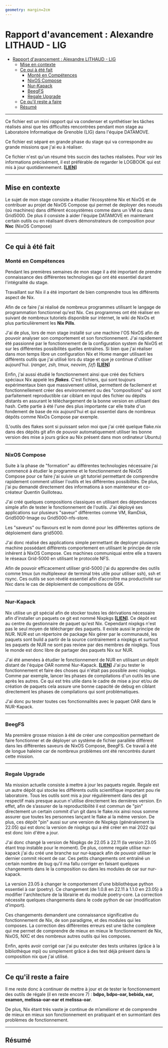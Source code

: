 ```yaml
---
geometry: margin=2cm
---
```

# Rapport d'avancement : Alexandre LITHAUD - LIG

- [Rapport d'avancement : Alexandre LITHAUD - LIG](#rapport-davancement--alexandre-lithaud---lig)
  - [Mise en contexte](#mise-en-contexte)
  - [Ce qui à été fait](#ce-qui-à-été-fait)
    - [Monté en Compétences](#monté-en-compétences)
    - [NixOS Compose](#nixos-compose)
    - [Nur-Kapack](#nur-kapack)
    - [BeegFS](#beegfs)
    - [Regale Upgrade](#regale-upgrade)
  - [Ce qu'il reste a faire](#ce-quil-reste-a-faire)
  - [Résumé](#résumé)

---

Ce fichier est un mini rapport qui va condenser et synthétiser les tâches réalisés ainsi que les difficultés rencontrées pendant mon stage au Laboratoire Informatique de Grenoble (LIG) dans l'équipe DATAMOVE. 

Ce fichier est séparé en grande phase du stage qui va correspondre au grande missions que j'ai eu à réaliser.

Ce fichier n'est qu'un résumé très succin des taches réalisées. Pour voir les informations précisément, il est préférable de regarder le LOGBOOK qui est mis à jour quotidiennement. **[[LIEN](../LOGBOOK.md)]**

---

## Mise en contexte

Le sujet de mon stage consiste a étudier l’écosystème Nix et NixOS et de contribuer au projet de NixOS Compose qui permet de deployer des noeuds (où machines) dans différent écosystèmes comme dans un VM ou dans Grid5000. De plus il consiste à aider l'équipe DATAMOVE en maintenant certain outils ou en réalisant divers démonstrateurs de composition pour **Nxc** (NixOS Compose) 

---

## Ce qui à été fait

### Monté en Compétences

Pendant les premières semaines de mon stage il a été important de prendre connaissance des différentes technologies qui ont été essentiel durant l'intégralité du stage.

Travaillant sur Nix il a été important de bien comprendre tous les différents aspect de Nix.

Afin de ce faire j'ai réalisé de nombreux programmes utilisant le langage de programmation fonctionnel qu'est Nix. Ces programmes ont été réaliser en suivant de nombreux tutoriels disponible sur internet, le wiki de NixOs et plus particulièrement les **Nix Pills**.

J'ai de plus, lors de mon stage installé sur une machine l'OS NixOS afin de pouvoir analyser son comportement et son fonctionnement. J'ai rapidement été passionné par le fonctionnement de la configuration system de NixOS et sur les différentes possibilités quelles entraînes. Si bien que j'ai réaliser dans mon temps libre un configuration Nix et Home manger utilisant les différents outils que j'ai utilisé lors du stage et que je continue d'utiliser aujourd'hui. (*ranger, zsh, tmux, neovim, fzf*) **[[LIEN](https://github.com/alexandreLITHAUD/my-nix-configuration)]**

Enfin, j'ai aussi étudié le fonctionnement ainsi que créé des fichiers spéciaux Nix appelé les ***flakes***. C'est fichiers, qui sont toujours expérimentaux bien que massivement utilisé, permettent de facilement et fonctionnellement créer des environnement ou des "compositions" qui sont parfaitement reproductible car ciblant en input des fichier ou dépôts distants en assurant le téléchargement de la bonne version en utilisant des hash. Cette partie à été l'une des plus importante car elle traite d'un fondement de base de nix aujourd'hui et qui essentiel dans de nombreux dépôts comme NixOs Compose par exemple.

(L'outils des flakes sont si puissant selon moi que j'ai créé quelque flake.nix dans des dépôts git afin de pouvoir automatiquement utiliser les bonne version des mise a jours grâce au Nix présent dans mon ordinateur Ubuntu)

---

### NixOS Compose

Suite à la phase de "formation" au différentes technologies nécessaire j'ai commencé à étudier le programme et le fonctionnement de NixOS Compose pour ce faire j'ai suivie un git tutoriel permettant de comprendre rapidement comment utiliser l'outils et les différentes possibilités. De plus, j'ai pu demandé directement des informations à son mainteneur et co-créateur Quentin Guilloteau.

J'ai créé quelques compositions classiques en utilisant des dépendances simple afin de tester le fonctionnement de l'outils. J'ai déployé ses applications sur plusieurs "saveur" différentes comme VM, RamDisk, Grid5000-Image ou Grid5000-nfs-store.

Les "saveurs" ou flavours est le nom donné pour les différentes options de déploiement dans grid5000.  

J'ai donc réalisé des applications simple permettant de deployer plusieurs machine possédant différents comportement en utilisant le principe de role inhérent à NixOS Compose. Ces machines communiquai entre elle a travers le réseaux Grid-5000 en utilisant le protocole NFS.

Afin de pouvoir efficacement utiliser grid-5000 j'ai du apprendre des outils comme tmux (un multiplexeur de terminal très utile pour utiliser ssh), ssh et rsync. Ces outils se son révélé essentiel afin d’accroître ma productivité sur Nxc dans le cas de déploiement de compositions de G5K.

---

### Nur-Kapack

Nix utilise un git spécial afin de stocker toutes les dérivations nécessaire afin d'installer un paquets ce git est nommé Nixpkgs **[[LIEN](https://github.com/NixOS/nixpkgs)]**. Ce dépôt est au centre du gestionnaire de paquet qu'est Nix. Cependant nixpkgs n'est pas le seul moyen de télécharger des paquets. Il existe aussi le principe de NUR. NUR est un répertoire de package Nix gérer par le communauté, les paquets sont build a partir de la source contrairement a nixpkgs et surtout les paquets de NUR ne sont pas review par des membres de nixpkgs. Tous le monde est donc libre de partager des paquets Nix sur NUR.

J'ai été amenées à étudier le fonctionnement de NUR en utilisant un dépôt distant de l'équipe OAR nommé Nur-Kapack. **[[LIEN](https://github.com/oar-team/nur-kapack)]** J'ai pu tester le fonctionnement et faire des choses qui n'était pas possible avec nixpkgs. Comme par exemple, lancer les phases de compilations d'un outils les une après les autres. Ce qui est très utile dans le cadre de mise a jour et/ou de création de paquets cela assure une bonne capacité de debug en ciblant directement les phases de compilations qui sont problématiques.

J'ai donc pu tester toutes ces fonctionnalités avec le paquet OAR dans le NUR-Kapack.

---

### BeegFS

Ma première grosse mission à été de créer une composition permettant de faire fonctionner et de déployer un système de fichier parallèle différent dans les différentes saveurs de NixOS Compose, BeegFS. Ce travail à été de longue haleine car de nombreux problèmes ont été rencontrés durant cette mission.



---

### Regale Upgrade

Ma mission actuelle consiste à mettre à jour les paquets regale. Regale est un autre dépôt qui stocke les différents outils scientifique important pou rle laboratoire. Tous les outils sont mis a jour régulièrement dans des git respectif mais presque aucun n'utilise directement les dernières version. En effet, afin de s’assurer de la reproductibilité il est commun de "pin" directement un certain commit d'un git dans le flake.nix ainsi nous somme assurer que toutes les personnes lançant le flake ai la même version. De plus, ces dépôt "pin" aussi sur une version de Nixpkgs (généralement la 22.05) qui est donc la version de nixpkgs qui a été créer en mai 2022 qui est donc loin d'être a jour.

J'ai donc changé la version de Nixpkgs de 22.05 à 22.11 (la version 23.05 étant trop instable pour le moment). De plus, comme regale utilise nur-kapack j'ai du créé une branche sur nur-kapack afin de pouvoir utiliser le dernier commit récent de oar. Ces petits changements ont entraîné un certain nombre de bug qu'il ma fallu corriger en faisant quelques changements dans le la composition ou dans les modules de oar sur nur-kapack.

La version 23.05 à changer le comportement d'une bibliothèque python essentiel à oar (poetry). Ce changement (de 1.0.8 en 22.11 à 1.1.0 en 23.05) à modifier l'architecture de la librairie et du module poetry-core. La correction nécessite quelques changements dans le code python de oar (modification d'import).

Ces changements demandent une connaissance significative du fonctionnement de Nix, de son paradigme, et des modules qui les composes. La correction des différentes erreurs est une tâche complexe qui me permet de comprendre de mieux en mieux le fonctionnement de Nix, NixOS, NXC et des nombreux autres outils qui les composes. 

Enfin, après avoir corrigé oar j'ai pu exécuter des tests unitaires (grâce à la bibliothèque mpi) ou simplement grâce à des test déjà présent dans la composition nix que j'ai utilisé.

---

## Ce qu'il reste a faire

Il me reste donc à continuer de mettre à jour et de tester le fonctionnement des outils de régale (il en reste encore 7) : **bdpo, bdpo-oar, bebida, ear, examon, melissa-oar-ear et melissa-oar**.

De plus, Nix étant très vaste je continue de m’améliorer et de comprendre de mieux en mieux son fonctionnement en pratiquant et en surmontant des problèmes de fonctionnement.

---

## Résumé

